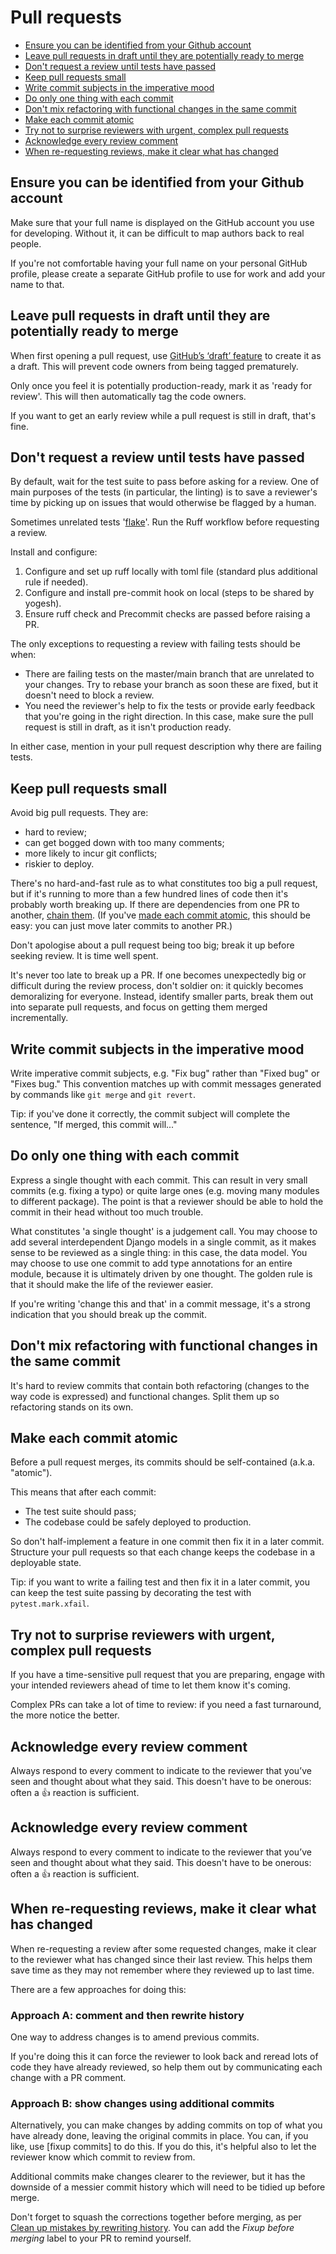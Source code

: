 # Pull requests

- [Ensure you can be identified from your Github account](#ensure-you-can-be-identified)
- [Leave pull requests in draft until they are potentially ready to merge](#leave-in-draft)
- [Don't request a review until tests have passed](#dont-request-review-until-tests-passed)
- [Keep pull requests small](#keep-prs-small)
- [Write commit subjects in the imperative mood](#imperative-commit-subjects)
- [Do only one thing with each commit](#do-only-one-thing-with-each-commit)
- [Don't mix refactoring with functional changes in the same commit](#dont-mix-refactoring-with-functional-changes)
- [Make each commit atomic](#atomic-commits)
- [Try not to surprise reviewers with urgent, complex pull requests](#dont-surprise-with-urgent-prs)
- [Acknowledge every review comment](#acknowledge-comments)
- [When re-requesting reviews, make it clear what has changed](#make-clear-what-has-changed-since-last-review)


## <a name="ensure-you-can-be-identified">Ensure you can be identified from your Github account</a>

Make sure that your full name is displayed on the GitHub account you use for developing. Without it, it
can be difficult to map authors back to real people.

If you're not comfortable having your full name on your personal GitHub profile, please create a separate GitHub profile
to use for work and add your name to that.


## <a name="leave-in-draft">Leave pull requests in draft until they are potentially ready to merge</a>

When first opening a pull request, use [GitHub’s ‘draft’ feature] to create it as a draft. This will prevent code owners
from being tagged prematurely.

Only once you feel it is potentially production-ready, mark it as 'ready for review'. This will then automatically tag
the code owners.

If you want to get an early review while a pull request is still in draft, that's fine.

[github’s ‘draft’ feature]: https://docs.github.com/en/pull-requests/collaborating-with-pull-requests/proposing-changes-to-your-work-with-pull-requests/about-pull-requests#draft-pull-requests


## <a name="dont-request-review-until-tests-passed">Don't request a review until tests have passed</a>

By default, wait for the test suite to pass before asking for a review. One of main purposes of the tests (in particular, the
linting) is to save a reviewer's time by picking up on issues that would otherwise be flagged by a human.

Sometimes unrelated tests '[flake]'. Run the Ruff workflow before requesting a review.

Install and configure:
1. Configure and set up ruff locally with toml file (standard plus additional rule if needed).
2. Configure and install pre-commit hook on local (steps to be shared by yogesh).
3. Ensure ruff check and Precommit checks are passed before raising a PR.

The only exceptions to requesting a review with failing tests should be when:

- There are failing tests on the master/main branch that are unrelated to your changes. Try to rebase your branch as soon these
  are fixed, but it doesn't need to block a review.
- You need the reviewer's help to fix the tests or provide early feedback that you're going in the right direction. In this case, make sure the pull request is still in draft, as it isn't
  production ready.

In either case, mention in your pull request description why there are failing tests.



[flake]: https://tech.octopus.energy/news/2022/05/23/flakey-python-tests.html
[rerun the circleci workflow from failed]: https://support.circleci.com/hc/en-us/articles/360050303671-How-To-Rerun-a-Workflow

## <a name="keep-prs-small">Keep pull requests small</a>

Avoid big pull requests. They are:

- hard to review;
- can get bogged down with too many comments;
- more likely to incur git conflicts;
- riskier to deploy.

There's no hard-and-fast rule as to what constitutes too big a pull request, but if it's running to more than a few
hundred lines of code then it's probably worth breaking up. If there are dependencies from one
PR to another, [chain them](#chain-prs). (If you've [made each commit atomic](#atomic-commits), this should
be easy: you can just move later commits to another PR.)

Don't apologise about a pull request being too big; break it up before seeking review. It is time well spent.

It's never too late to break up a PR. If one becomes unexpectedly big or difficult during the review process, don't soldier on: it quickly becomes demoralizing for everyone. Instead, identify smaller parts, break them out into separate pull requests, and focus on getting them merged incrementally.

## <a name="imperative-commit-subjects">Write commit subjects in the imperative mood</a>

Write imperative commit subjects, e.g. "Fix bug" rather than "Fixed bug" or
"Fixes bug." This convention matches up with commit messages generated by
commands like `git merge` and `git revert`.

Tip: if you've done it correctly, the commit subject will complete the sentence, "If merged, this commit will..."

## <a name="do-only-one-thing-with-each-commit">Do only one thing with each commit</a>

Express a single thought with each commit. This can result in very small commits
(e.g. fixing a typo) or quite large ones (e.g. moving many modules to
different package). The point is that a reviewer should be able to hold the commit
in their head without too much trouble.

What constitutes 'a single thought' is a judgement call. You may choose to add
several interdependent Django models in a single commit, as it makes sense to be
reviewed as a single thing: in this case, the data model. You may choose to
use one commit to add type annotations for an entire module, because it is
ultimately driven by one thought. The golden rule is that it should make the life
of the reviewer easier.

If you're writing 'change this and that' in a commit message, it's a strong indication that you should break up the commit.

## <a name="dont-mix-refactoring-with-functional-changes">Don't mix refactoring with functional changes in the same commit</a>

It's hard to review commits that contain both refactoring (changes to the way code is expressed) and functional changes. Split them up so refactoring stands on its own.

## <a name="atomic-commits">Make each commit atomic</a>

Before a pull request merges, its commits should be self-contained (a.k.a. "atomic").

This means that after each commit:

- The test suite should pass;
- The codebase could be safely deployed to production.

So don't half-implement a feature in one commit then fix it in a later commit. Structure your pull requests so that each change keeps the codebase in a deployable state.

Tip: if you want to write a failing test and then fix it in a later commit, you can keep the test suite passing by
decorating the test with `pytest.mark.xfail`.

## <a name="dont-surprise-with-urgent-prs">Try not to surprise reviewers with urgent, complex pull requests</a>

If you have a time-sensitive pull request that you are preparing, engage with your intended reviewers ahead of time to
let them know it's coming.

Complex PRs can take a lot of time to review: if you need a fast turnaround, the more notice the better.

## <a name="acknowledge-comments">Acknowledge every review comment</a>

Always respond to every comment to indicate to the reviewer that you’ve seen and thought about what they said. This
doesn't have to be onerous: often a 👍 reaction is sufficient.

## <a name="acknowledge-comments">Acknowledge every review comment</a>

Always respond to every comment to indicate to the reviewer that you’ve seen and thought about what they said. This
doesn't have to be onerous: often a 👍 reaction is sufficient.

## <a name="make-clear-what-has-changed-since-last-review">When re-requesting reviews, make it clear what has changed</a>

When re-requesting a review after some requested changes, make it clear to the reviewer what has changed since their
last review. This helps them save time as they may not remember where they reviewed up to last time.

There are a few approaches for doing this:

### <a name="comment-and-rewrite-history">Approach A: comment and then rewrite history</a>

One way to address changes is to amend previous commits.

If you're doing this it can force the reviewer to look back and reread lots of code they have already reviewed, so help
them out by communicating each change with a PR comment.

### <a name="show-changes-using-additional-commits">Approach B: show changes using additional commits</a>

Alternatively, you can make changes by adding commits on top of what you have already done, leaving the original commits
in place. You can, if you like, use [fixup commits] to do this. If you do this, it's helpful also to let the reviewer know which commit to review from.

Additional commits make changes clearer to the reviewer, but it has the downside of a messier commit history which will need to
be tidied up before merge.

Don't forget to squash the corrections together before merging, as per
[Clean up mistakes by rewriting history](#clean-up-mistakes). You can add the _Fixup before merging_ label to your PR to
remind yourself.